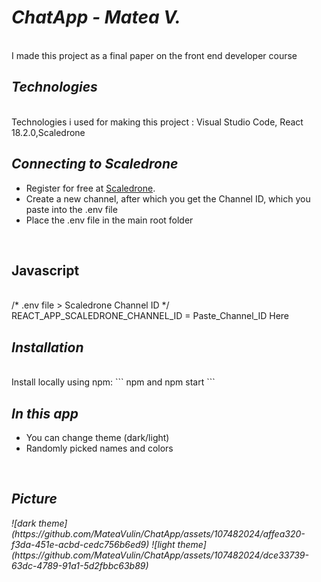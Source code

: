 <h1> <i> ChatApp - Matea V. </i> </h1> <br>
I made this project as a final paper on the front end developer course

<h2> <i>Technologies </i></h2> <br>
Technologies i used for making this project : Visual Studio Code, 
 React 18.2.0,Scaledrone

<h2> <i> Connecting to Scaledrone </i></h2>

- Register for free at [Scaledrone](https://www.scaledrone.com).
- Create a new channel, after which you get the Channel ID, which you paste into the .env file
- Place the .env file in the main root folder
<br>

<h2>Javascript </h2>
<br>
/* .env file > Scaledrone Channel ID */
REACT_APP_SCALEDRONE_CHANNEL_ID = Paste_Channel_ID Here 
<br>

<h2><i> Installation </i></h2>
<br>
Install locally using npm:
```
npm and
npm start
```
<br>

<h2><i>In this app </i> </h2>
<ul>
 <li> You can change theme (dark/light) </li>
 <li> Randomly picked names and colors </li>
 </ul>
 <br>
 
<h2> <i> Picture <i/> </h2>
![dark theme](https://github.com/MateaVulin/ChatApp/assets/107482024/affea320-f3da-451e-acbd-cedc756b6ed9)
![light theme](https://github.com/MateaVulin/ChatApp/assets/107482024/dce33739-63dc-4789-91a1-5d2fbbc63b89)

